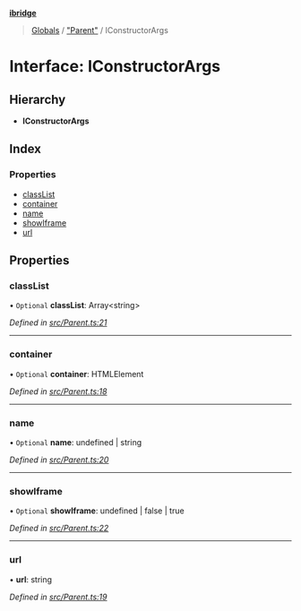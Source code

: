 **[ibridge](../README.md)**

> [Globals](../globals.md) / ["Parent"](../modules/_parent_.md) / IConstructorArgs

# Interface: IConstructorArgs

## Hierarchy

* **IConstructorArgs**

## Index

### Properties

* [classList](_parent_.iconstructorargs.md#classlist)
* [container](_parent_.iconstructorargs.md#container)
* [name](_parent_.iconstructorargs.md#name)
* [showIframe](_parent_.iconstructorargs.md#showiframe)
* [url](_parent_.iconstructorargs.md#url)

## Properties

### classList

• `Optional` **classList**: Array\<string>

*Defined in [src/Parent.ts:21](https://github.com/franleplant/ibridge/blob/f2182af/src/Parent.ts#L21)*

___

### container

• `Optional` **container**: HTMLElement

*Defined in [src/Parent.ts:18](https://github.com/franleplant/ibridge/blob/f2182af/src/Parent.ts#L18)*

___

### name

• `Optional` **name**: undefined \| string

*Defined in [src/Parent.ts:20](https://github.com/franleplant/ibridge/blob/f2182af/src/Parent.ts#L20)*

___

### showIframe

• `Optional` **showIframe**: undefined \| false \| true

*Defined in [src/Parent.ts:22](https://github.com/franleplant/ibridge/blob/f2182af/src/Parent.ts#L22)*

___

### url

•  **url**: string

*Defined in [src/Parent.ts:19](https://github.com/franleplant/ibridge/blob/f2182af/src/Parent.ts#L19)*
